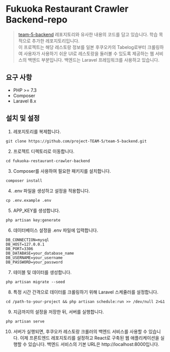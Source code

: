 # Fukuoka Restaurant Crawler Backend-repo

> [team-5-backend](https://github.com/devYuMinKim/team-5-backend) 레포지토리와 유사한 내용의 코드를 담고 있습니다. 학습 목적으로 추가한 레포지토리입니다. <br>
> 이 프로젝트는 해당 레스토랑 정보를 일본 후쿠오카의 Tabelog로부터 크롤링하여 사용자가 사용하기 쉬운 UI로 레스토랑을 둘러볼 수 있도록 제공하는 웹 서비스의 백엔드 부분입니다. 백엔드는 Laravel 프레임워크를 사용하고 있습니다.

## 요구 사항
- PHP >= 7.3
- Composer
- Laravel 8.x

## 설치 및 설정
1. 레포지토리를 복제합니다.
  ```git
  git clone https://github.com/project-TEAM-5/team-5-backend.git
  ```

2. 프로젝트 디렉토리로 이동합니다.
  ```
  cd fukuoka-restaurant-crawler-backend
  ```

3. Composer를 사용하여 필요한 패키지를 설치합니다.
  ```
  composer install
  ```

4. .env 파일을 생성하고 설정을 적용합니다.
  ```
  cp .env.example .env
  ```

5. APP_KEY를 생성합니다.
  ```
  php artisan key:generate
  ```

6. 데이터베이스 설정을 .env 파일에 입력합니다.
  ```
  DB_CONNECTION=mysql
  DB_HOST=127.0.0.1
  DB_PORT=3306
  DB_DATABASE=your_database_name
  DB_USERNAME=your_username
  DB_PASSWORD=your_password
  ```

7. 테이블 및 데이터를 생성합니다.
  ```
  php artisan migrate --seed
  ```

8. 특정 시간 간격으로 데이터를 크롤링하기 위해 Laravel 스케쥴러를 설정합니다.
  ```
  cd /path-to-your-project && php artisan schedule:run >> /dev/null 2>&1
  ```

9. 지금까지의 설정을 저장한 뒤, 서버를 실행합니다.
  ```
  php artisan serve
  ```
10. 서버가 실행되면, 후쿠오카 레스토랑 크롤러의 백엔드 서비스를 사용할 수 있습니다. 이제 프론트엔드 레포지토리를 설정하고 React로 구축된 웹 애플리케이션을 실행할 수 있습니다. 백엔드 서비스의 기본 URL은 http://localhost:8000입니다.
